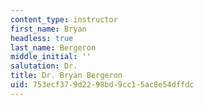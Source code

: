 ```yaml
---
content_type: instructor
first_name: Bryan
headless: true
last_name: Bergeron
middle_initial: ''
salutation: Dr.
title: Dr. Bryan Bergeron
uid: 753ecf37-9d22-98bd-9cc1-5ac8e54dffdc
---
```

